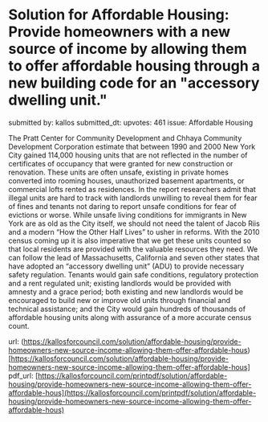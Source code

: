 # Solution for Affordable Housing: Provide homeowners with a new source of income by allowing them to offer affordable housing through a new building code for an "accessory dwelling unit." #

submitted by: kallos
submitted_dt: 
upvotes: 461
issue: Affordable Housing

The Pratt Center for Community Development and Chhaya Community Development Corporation estimate that between 1990 and 2000 New York City gained 114,000 housing units that are not reflected in the number of certificates of occupancy that were granted for new construction or renovation. These units are often unsafe, existing in private homes converted into rooming houses, unauthorized basement apartments, or commercial lofts rented as residences. In the report researchers admit that illegal units are hard to track with landlords unwilling to reveal them for fear of fines and tenants not daring to report unsafe conditions for fear of evictions or worse. While unsafe living conditions for immigrants in New York are as old as the City itself, we should not need the talent of Jacob Riis and a modern “How the Other Half Lives” to usher in reforms. With the 2010 census coming up it is also imperative that we get these units counted so that local residents are provided with the valuable resources they need.
We can follow the lead of Massachusetts, California and seven other states that have adopted an “accessory dwelling unit” (ADU) to provide necessary safety regulation. Tenants would gain safe conditions, regulatory protection and a rent regulated unit; existing landlords would be provided with amnesty and a grace period; both existing and new landlords would be encouraged to build new or improve old units through financial and technical assistance; and the City would gain hundreds of thousands of affordable housing units along with assurance of a more accurate census count.

url: (https://kallosforcouncil.com/solution/affordable-housing/provide-homeowners-new-source-income-allowing-them-offer-affordable-hous)[https://kallosforcouncil.com/solution/affordable-housing/provide-homeowners-new-source-income-allowing-them-offer-affordable-hous]
pdf_url: [https://kallosforcouncil.com/printpdf/solution/affordable-housing/provide-homeowners-new-source-income-allowing-them-offer-affordable-hous](https://kallosforcouncil.com/printpdf/solution/affordable-housing/provide-homeowners-new-source-income-allowing-them-offer-affordable-hous)